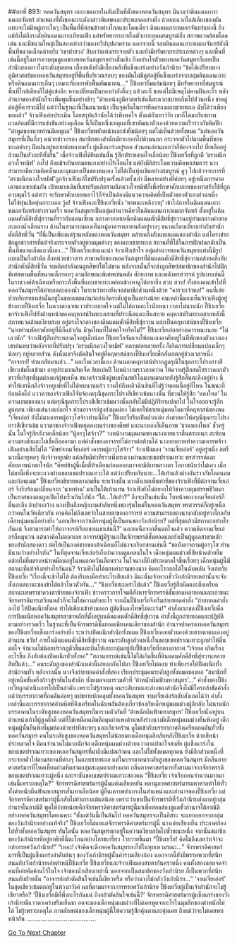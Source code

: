 ##บทที่ 893: หอควันสมุทร
เกาะเขตภายในอันเป็นที่ตั้งของหอควันสมุทร มีนามว่าดินแดนเกาะหมอกจันทร์
ตำแหน่งที่ตั้งของเกาะดังกล่าวพิเศษและประหลาดอย่างยิ่ง ด้วยละแวกใกล้เคียงของมันแทบจะไม่มีหมู่เกาะใดๆ เป็นพื้นที่ที่ค่อนข้างห่างไกลและโดดเดี่ยว
ดินแดนเกาะหมอกจันทร์แห่งนี้ ถึงแม้ยังไม่ถึงระดับดินแดนเกาะเทียนเฟิง แต่ทรัพยากรภายในตัวเกาะอุดมสมบูรณ์ยิ่ง สภาพแวดล้อมโดดเด่น และมีขนาดใหญ่เป็นสองเท่ากว่าของทวีปบุปผาคราม
นอกจากนี้ รอบดินแดนเกาะหมอกจันทร์ยังมีพื้นที่ขนาดเล็กคล้ายกับ ‘เขาปาฮวง’ สิบกว่าแห่งกระจายตัว และยังมีทรัพยากรประเภทต่างๆ
และพื้นที่เช่นนี้อยู่ในการควบคุมดูแลของหอควันสมุทรอย่างสิ้นเชิง
ถึงอย่างไรตัวของหอควันสมุทรก็เคยเป็นสำนักสองดาวในระดับสุดยอด เบื้องหลังยังมีเบื้องหลังที่แข็งแกร่งอย่างวังเก้านิรย
“ข้อได้เปรียบทางภูมิศาสตร์ของหอควันสมุทรอยู่ที่พื้นที่บริเวณรอบๆ ของมันไม่มีคู่ต่อสู้ที่แข็งแกร่งจากกลุ่มดินแดนเกาะหรือดินแดนเกาะอื่นๆ เหมาะกับการพักฟื้นพัฒนาตน…”
ปี้ชิงเยว่ยิ้มแย้มน้อยๆ
มีทรัพยากรที่สมบูรณ์ พื้นที่ใกล้เคียงก็ไม่คู่แข่งอีก หากเปลี่ยนเป็นกองกำลังอื่นๆ แล้วละก็ ขอแค่ไม่มีเหตุไม่คาดฝันอะไร พลังอำนาจของสำนักก็จะเพิ่มพูนขึ้นอย่างช้าๆ
“ตำแหน่งภูมิศาสตร์เช่นนี้สะดวกสบายเกินไปส่วนหนึ่ง ขาดคู่ต่อสู้ที่ควรจะมีไป แต่ว่าในฐานะที่เป็นแนวหน้า เป็นจุดเริ่มในการยึดครองแถบชายทะเล นับได้ว่าเพียงพอแล้ว”
จ้าวเฟิงเอ่ยประเมิน โดยสรุปแล้วนับได้ว่าพึงพอใจ
ตั้งแต่ยังเยาว์วัย เขาก็โตมากับสภาพแวดล้อมที่มีการแข่งขันอย่างดุเดือด นี่ก็เป็นหนึ่งเหตุผลที่เขาพัฒนาตัวเองด้วยความเร็วราวกับติดปีก
“คำพูดของนายท่านมีเหตุผล”
ปี้ชิงเยวี่ยพยักหน้าและส่งยิ้มน้อยๆ แต่ไม่เห็นด้วยทั้งหมด “แต่หอควันสมุทรที่เป็นกึ่งๆ หน่วยข่าวกรอง สมาชิกของสำนักมักจะออกไปด้านนอก กระจายตัวไปตามพื้นที่ขอบทะเลต่างๆ ฝึกฝนอยู่หลายต่อหลายครั้ง ผู้แข็งแกร่งอยู่รอด ส่วนคนอ่อนแอกว่าก็ต้องจากไป ที่เหลืออยู่ล้วนเป็นหัวกะทิทั้งสิ้น”
เมื่อจ้าวเฟิงได้ยินเช่นนั้น รู้สึกประหลาดใจเล็กน้อย
ปี้ชิงเยวี่ยที่ถูกตี ‘ตราผนึกดวงใจทมิฬ’ ลงไป ถึงแม้จะยินยอมตนเองอย่างไร้เงื่อนไข แต่ยังมีอิสระในความคิดพอสมควร
นางสามารถมีความคิดเห็นและมุมมองเป็นของตนเอง ไม่ได้เป็นหุ่นเชิดอย่างสมบูรณ์
ดูๆ ไปแล้วจากการที่ ‘ตราผนึกดวงใจทมิฬ’ถูกจ้าวเฟิงแก้ไขปรับปรุงครั้งแล้วครั้งเล่า มีหลายอย่างที่ค่อยๆ อยู่เหนือการคาดเดาของเขาเช่นกัน
เป้าหมายเดิมที่เขาปรับแก้ตราผนึกดวงใจทมิฬก็เพื่อรักษาศักยภาพของทาสรับใช้ที่ถูกควบคุมไว้
แต่ทว่า จะรักษาศักยภาพเอาไว้ก็จำเป็นต้องมีแนวความคิดที่เป็นตัวของตัวเองส่วนหนึ่ง ไม่ใช่หุ่นเชิดหุ่นกระบอก
วู้ม!
จ้าวเฟิงและปี้ชิงเยวี่ยนั่ง ‘พาหนะเพลิงวายุ’ เข้าไปภายในดินแดนเกาะหมอกจันทร์อย่างรวดเร็ว
หอควันสมุทรเป็นกลุ่มอำนาจเดียวในดินแดนเกาะหมอกจันทร์ ตั้งอยู่ในดินแดนศักดิ์สิทธิ์สุ่ยวานที่ราวกับแดนเซียน
กลางอากาศเหนือดินแดนศักดิ์สิทธิ์สุ่ยวานอยู่ท่ามกลางค่ายกลละอองน้ำเลือนราง ด้านในสามารถมองเห็นหมู่อาคารหลายหลังอยู่รางๆ ขนาดเกือบเทียบเท่ากับสำนักศักดิ์สิทธิ์วั่น
“ที่นี่เป็นเพียงแค่ฐานหลักของหอควันสมุทร คล้ายคลึงกับแบบแผนของสำนัก แต่โครงข่ายข้อมูลข่าวสารที่แท้จริงกระจายตัวอยู่ตามมุมต่างๆ ของแถบชายทะเล สถานที่ที่ใช้ในการฝึกฝนกลับเป็นพื้นที่ขนาดเล็ดแถวนี้เอง...”
ปี้ชิงเยวี่ยเอ่ยแนะนำ
จ้าวเฟิงเข้าใจ กลุ่มอำนาจหอควันสมุทรแห่งนี้มีรูปแบบเป็นกึ่งสำนัก กึ่งหน่วยข่าวสาร
สาขาหลักของหอควันสมุทรที่ดินแดนศักดิ์สิทธิ์สุ่ยวานคล้ายคลึงกับสำนักศักดิ์สิทธิ์วั่น จะผลิตกำลังคนลูกศิษย์ให้ไม่ขาด หลังจากนั้นก็จะส่งลูกศิษย์สมาชิกของสำนักไปฝึกพิเศษตามพื้นที่ขนาดเล็กรอบๆ ตามลักษณะพิเศษเช่นพลัง ศักยภาพ และพลังพรสวรรค์
รูปแบบเช่นนี้ ในราชวงศ์ต้าเฉียนหรือกระทั่งพื้นที่แถบชายทะเลค่อนข้างหาดูได้ยากยิ่ง
สวบ สวบ!
ทั้งสองคนเข้าไปที่หอควันสมุทรใต้ค่ายกลละอองน้ำ ในระหว่าทางยังเจอสมาชิกส่วนหนึ่งด้วย
“คารวะเจ้าหอ!”
คนที่เอ่ยปากทักทายเหล่านั้นอยู่ในขอบเขตแก่นก่อกำเกิดระดับสูงเป็นอย่างน้อย
คนเหล่านี้มองเห็นจ้าวเฟิงผู้อยู่ข้างกายปี้ชิงเยวี่ย ในดวงตาฉายแววประหลาดใจ แต่ไม่ได้ถามอะไรนักหนา
เวลาไม่นานนัก
ปี้ชิงเยวี่ยพาจ้าวเฟิงไปยังด้านหน้าของคฤหาสน์ริมทะเลสาบที่ประณีตและเย็นสบาย
คฤหาสน์ริมทะเลสาบหลังนี้สภาพแวดล้อมเงียบสงบ อยู่ตรงใจกลางของดินแดนศักดิ์สิทธิ์สุ่ยวาน และเป็นคฤหาสน์ของปี้ชิงเยวี่ย
“นายท่านพักอาศัยอยู่ที่นี่ก็แล้วกัน มีจุดไหนที่ไม่พอใจหรือไม่?”
ปี้ชิงเยวี่ยเอ่ยอย่างเคารพนบนอบ
“ไม่เลวนัก”
จ้าวเฟิงรู้สึกประหลาดใจอยู่เล็กน้อย ปี้ชิงเยวี่ยจัดแจงให้ตนเองอาศัยอยู่ในที่พักของตัวนางเอง
เขาค้นพบว่าหลังจากที่ปรับปรุง ‘ตราผนึกดวงใจทมิฬ’ หลายต่อหลายครั้ง ก็เกิดการเปลี่ยนแปลงเล็กๆ น้อยๆ อยู่หลายส่วน
ดังนั้นเขาจึงตัดสินใจอยู่ที่คฤหาสน์ของปี้ชิงเยวี่ยเพื่อสังเกตอยู่ช่วงเวลาหนึ่ง
“อาจารย์! ท่านกลับมาแล้ว…”
และในเวลานี้เอง ด้านนอกคฤหาสน์ปรากฏดรุณีในชุดกระโปรงยาวสีเขียวเข้มโผเข้ามา อายุประมาณสิบเจ็ด สิบแปดปี ใบหน้างามราวภาพวาด ให้ความรู้สึกสดใสราวดอกบัวขาวที่บริสุทธิ์ผุดผ่องแก่ผู้พบเห็น
ขนาดจ้าวเฟิงผู้พบเห็นสตรีโฉมงามมามากยังรู้สึกตื่นตะลึงอยู่บ้าง
นี่ทำให้เขานึกถึงจ้าวหยูเฟยที่ไม่ได้พบนานแล้ว รวมไปถึงหลิวฉินซินที่ไม่รู้ว่าตอนนี้อยู่ที่ไหน
ในขณะที่ย้อนคิดไป แววตาของจ้าวเฟิงก็จับจ้องดรุณีชุดกระโปรงสีเขียวเข้มนางนั้น ที่ชวนให้รู้สึก ‘หลงใหล’ ในความงามของนาง
แต่ดรุณีชุดกระโปรงสีเขียวเข้มนางนั้นกลับไม่มีปฏิกิริยาแปลกไป ในใจออกจะรู้สึกดูแคลน
เพียงแต่นางแปลกใจ ท่านอาจารย์สูงส่งผุดผ่อง ไม่เคยให้ชายหนุ่มคนใดมาที่คฤหาสน์ของตน
“เจี๋ยเอ๋อร์ ยังไม่มาเคารพผู้อาวุโสจ้าวท่านนี้อีก”
ปี้ชิงเยวี่ยรีบเปิดปากเอ่ย ส่งสายตาให้ดรุณีชุดกระโปรงยาวสีเขียวเข้ม
แววตาของจ้าวเฟิงหยุดลงบนร่างของศิษย์ และนางเองก็เห็นภาพ ‘ชวนหลงใหล’ ชั่วครู่นั้น ในใจรู้สึกกังวลเล็กน้อย
“ผู้อาวุโสจ้าว?”
วงหน้างามผุดผาดของนางฉายแววตื่นตระหนก สะท้อนความสงสัยและไม่เชื่อถือออกมา
แต่คำสั่งของอาจารย์ไม่อาจต่อต้านได้ นางยอบกายทำความเคารพจ้าวเฟิงอย่างเสียไม่ได้ “ศิษย์จานเจี๋ยเอ๋อร์ เคารพผู้อาวุโสจ้าว”
จ้าวเฟิงมอง ‘จานเจี๋ยเอ๋อร์’ อยู่ครู่หนึ่ง สตรีนางนี้อายุพอๆ กับจ้าวหยูเฟย แต่กลับมีท่าทีราวเพิ่งทะลวงผ่านขอบเขตปราณเทวะ พรสวรรค์และศักยภาพน่าตกใจนัก
“ศิษย์ข้าผู้นี้เมื่อสี่ห้าเดือนก่อนออกมาจากมิติเทพลวงตา โอกาสนับว่าไม่เลว เมื่อไม่มานี้เพิ่งจะทะลวงผ่านขอบเขตปราณเทวะได้ แต่ว่าเปรียบกับนาย...ใต้เท้าแล้วต่างกันราวกับโคลนตมและก้อนเมฆ”
ปี้ชิงเยวี่ยอธิบายพลางอมยิ้ม
ระหว่างนั้น นางสังเกตเห็นท่าทีของจ้าวเฟิงที่มีต่อจานเจี๋ยเอ๋อร์ จึงรีบร้อนเปลี่ยนจาก ‘นายท่าน’ มาเป็นใต้เท้าแทน
จ้าวเฟิงยังไม่อยากให้วิชาควบคุมสรรพชีวิตมาเป็นทาสของตนถูกเปิดโปงเร็วเกินไปนัก
“ใต้…ใต้เท้า?”
ถึงจะเป็นเช่นนั้น ใบหน้าของจานเจี๋ยเอ๋อร์ก็ตื่นตะลึง อ้าปากกว้าง
นางเป็นถึงหญิงงามลำดับหนึ่งของรุ่นใหม่ในหอควันสมุทร พรสวรรค์ก็อยู่เหนือกว่าคนในวัยเดียวกัน คาดคิดไม่ถึงเลยว่าในสายตาของอาจารย์ ความสามารถของนางกลับอยู่ห่างไกลกับเด็กหนุ่มคนนี้อย่างยิ่ง
‘นอกเสียจากว่าเด็กหนุ่มผู้นี้เป็นคนของวังเก้านิรย? แต่ที่สุดแล้วมีสถานะอย่างไรกันแน่ จึงสามารถทำให้อาาจารย์เรียกขานเขาเช่นนี้?’
นอกเหนือจากตื่นตกใจแล้ว ความคิดจานเจี๋ยเอ๋อร์ก็หมุนวน
แต่นางคิดไม่ออกเลย อาจารย์ผู้มีฐานะเป็นจักรพรรดิชั้นยอดและยังเป็นผู้ดูแลสาขาหลักของสำนักสองดาว ต่อให้เป็นองค์ชายของต้าเฉียนก็ไม่น่าจะเรียกขานเช่นนี้
“ขอบังอาจถามผู้อาวุโส ท่านมีนามว่าอย่างไรกัน”
ในที่สุดจานเจี๋ยเอ๋อร์เก็บงำความดูแคลนในใจ เด็กหนุ่มผมม่วงที่สีหน้าคล้ายยิ้มคล้ายไม่ยิ้มตรงหน้าเหมือนอยู่ในหมอกควันเลือนราง
ในใจนางก็ยิ่งประหลาดใจขึ้นเรื่อยๆ เด็กหนุ่มผู้นี้มีสถานะที่แท้จริงอย่างไรกันแน่?
จ้าวเฟิงไม่ได้ตอบคำถามของนาง คิดอะไรออกได้ในฉับพลัน จึงเอ่ยกับปี้ชิงเยวี่ย “เรื่องนี้จะช้าไม่ได้ ต้องรีบลงมือทำอะไรเสียแล้ว มิฉะนั้นเจ้าพวกชั่ววังเก้านิรยเหล่านั้นจะจับสังเกตสถานะของข้าได้แล้วไหวตัวทัน…”
“ชิงเยวี่ยสะเพร่าไปแล้ว”
ปี้ชิงเยวี่ยรู้สึกผิดและตึงเครียด
สถานะเทพราชาดวงตาซ้ายของจ้าวเฟิง ข่าวคราวการโจมตีสังหารจักรพรรดิชั้นยอดหลายคนและเอาชนะจักรพรรดิมารเสวียนหลัวก็จะไม่ใช่ความลับอะไร
จากนั้นปี้ชิงเยวี่ยจึงเริ่มถ่ายทอดคำสั่ง
“ถ่ายทอดคำสั่งลงไป ให้ปิดผนึกทั้งหอ ทำได้เพียงเข้าห้ามออก ผู้ขัดขืนลงโทษไม่ละเว้น!”
คำสั่งแรกของปี้ชิงเยวี่ยคือการปิดผนึกหอควันสมุทรสาขาหลักที่ตั้งอยู่บนดินแดนศักดิ์สิทธิ์สุ่ยวาน
คำสั่งนี้ถูกถ่ายทอดและปฏิบัติตามอย่างรวดเร็ว
ในฐานะที่เป็นจักรพรรดิชั้นยอดเพียงคนเดียวของสำนัก อำนาจปกครองหอควันสมุทรของปี้ชิงเยวี่ยแข็งแกร่งอย่างยิ่ง
ระหว่างปิดผนึกสำนักทั้งหมด ปี้ชิงเยวี่ยลอยตัวมองด้วยสายตาตนเองอยู่ด้านบน
ขวับ!
ภายในดินแดนศักดิ์สิทธิ์สุ่ยวาน คนระดับสูงส่วนหนึ่งในขอบเขตปราณเทวะถูกทำให้ตื่นตกใจ จำนวนไม่น้อยปรากฏตัวขึ้นและบินไปเกาะกลุ่มอยู่กับปี้ชิงเยวี่ยที่กลางอากาศ
“เจ้าหอ เกิดเรื่องอะไรขึ้น ถึงกับต้องปิดผนึกทั่วทั้งหอ”
“สถานการณ์เช่นนี้ไม่ได้เกิดขึ้นที่ดินแดนศักดิ์สิทธิ์สุ่ยวานหลายสิบปีแล้ว…”
คนระดับสูงของสำนักเหล่านี้เอ่ยถกกันไปมา
ปี้ชิงเยวี่ยไม่ตอบ ทำเพียงรอให้ปิดผนึกทั้งสำนักจนทั่ว
หลังจากนั้น
นางจึงถ่ายทอดคำสั่งที่สอง เรียกประชุมคนระดับสูงทั้งหมดของหอ
“สมาชิกที่อยู่เหนือขั้นครึ่งก้าวสู่ราชันในสำนัก ทั้งหมดจงมารวมตัวที่ ‘ตำหนักผืนฟ้ามหาสมุทร’…”
คำสั่งของปี้ชิงเยวี่ยถูกดำเนินการไปเป็นลำดับ
เพราะไม่รู้สาเหตุ คนระดับบนและล่างของสำนักจึงไม่มีใครกล้าขัดคำสั่ง
แต่ว่าบรรยากาศที่กดดันค่อยๆ แผ่ขยายปกคลุมทั้งหอควันสมุทร
จานเจี๋ยเอ๋อร์กลับสังเกตได้ว่า คำสั่งเหล่านี้และบรรยากาศอำมหิตที่ตึงเครียดในฉับพลันต้องเกี่ยวข้องกับเด็กหนุ่มผมม่วงผู้ลึกลับ
ไม่นานนัก
บรรดาคนในระดับสูงของหอควันสมุทรก็มารวมตัวกันที่ ‘ตำหนักผืนฟ้ามหาสมุทร’
ปี้ชิงเยวี่ยนั่งอยู่บนตำแหน่งเก้าอี้ผู้สูงศักดิ์ แต่ที่ไม่เหมือนเดิมคือมุมกำแพงด้านหลังร่างนางมีเด็กหนุ่มผมม่วงยืนพิงอยู่
เด็กหนุ่มผู้นั้นยืนพิงที่มุมห้องด้วยท่าทีสบายๆ และเกียจคร้าน ดูไม่เข้ากับบรรยากาศตึงเครียดกดดันทั่วทั้งหอควันสมุทร
คนในระดับสูงของหอควันสมุทรไม่น้อยมองเด็กหนุ่มลึกลับหลังปี้ชิงเยวี่ย ด้วยสีหน้าประหลาดใจ
มีคนจำนวนไม่มากนักจ้องเด็กหนุ่มผมม่วงด้วยแววตาแปลกใจสงสัย
ผู้แข็งแกร่งในขอบเขตปราณเทวะของหอควันสมุทรที่มาถึงมีแปดเก้าคน และไม่ใช่ทั้งหมดทุกคน ยังมีอีกส่วนหนึ่งที่กระจายตัวไปตามสถานที่ต่างๆ ในแถบชายทะเล
แต่ในบรรดาคนระดับสูงของหอควันสมุทร มีกลิ่นอายศาสตร์มารที่โหดเหี้ยมอำมหิตสามกลุ่มสะดุดตาอย่างมาก
กลิ่นอายศาสตร์มารทั้งสามมาจากจักรพรรดิขอบเขตปราณเทวะผู้หนึ่ง และราชันขอบเขตปราณเทวะสองคน
“ปี้ชิงเยวี่ย เจ้าเรียกคนจำนวนมากมาเช่นนี้เพราะเหตุใด?”
จักรพรรดิศาสตร์มารผู้นั้นแค่นเสียงหยัน พลานุภาพศาสตร์มารมหาศาลทำให้ทั่วทั้งตำหนักผืนฟ้ามหาสมุทรสั่นเทาเล็กน้อย
ผู้อื่นเคารพยำเกรงในตำแหน่งและอำนาจของปี้ชิงเยวี่ย แต่จักรพรรดิศาสตร์มารผู้นี้กลับไม่ยำเกรงแม้แต่น้อย
เพราะว่าเขาเป็นจักรพรรดิที่วังเก้านิรยส่งมาอยู่กลุ่มอำนาจในอาณัติ
พูดให้ง่ายหน่อยคือจักรพรรดิศาสตร์มารผู้นี้มาเพื่อสอดส่องดูแลขั้วอำนาจใต้อาณัติอย่างหอควันสมุทรโดยเฉพาะ
“ตั้งแต่วันนี้เป็นต้นไป หอควันสมุทรจะเป็นอิสระ จะแยกออกจากกลุ่มของวังเก้านิรยอย่างแท้จริง”
ปี้ชิงเยวี่ยไม่แยแสจักรพรรดิศาสตร์มารผู้นี้ นางเอ่ยเสียงเย็น ประกาศก้องไปทั่วทั้งหอควันสมุทร
ทันใดนั้น หอควันสมุทรตกอยู่ในความเงียบสงัดไปชั่วขณะหนึ่ง จากนั้นสมาชิกของวังเก้านิรยที่อยู่อาศัยที่นี่ตะโกนอย่างโกรธเกรี้ยว โวยวายขึ้นมา
“ปี้ชิงเยวี่ย! คิดไม่ถึงเลยว่าเจ้าจะกล้าทรยศวังเก้านิรย!”
“เหอะ! เจ้าคิดจะดึงหอควันสมุทรลงไปในหุบเหวมรณะ…”
จักรพรรดิศาสตร์มารที่เป็นผู้แข็งแกร่งลำดับต้นๆ ของวังเก้านิรยผู้นั้นคำรามเสียงก้อง
นอกจากนี้ยังมีพรรคพวกที่สนิทสนมกับวังเก้านิรยเอ่ยตำหนิปี้ชิงเยวี่ย
ปี้ชิงเยวี่ยและจ้าวเฟิงมองสบตากันคราหนึ่ง
คนทั้งสองลอบจดจำคนที่เอ่ยคัดค้านไว้ในใจ
เจ้าของน้ำเสียงเหล่านี้ นอกจากเป็นสมาชิกของวังเก้านิรย ก็เป็นพวกที่สนิทสนมกับฝ่ายนั้น
“อาจารย์กล้าตัดสินใจเช่นนี้เชียวหรือ หรือว่านางไม่กลัววังเก้านิรย…”
‘จานเจี๋ยเอ๋อร์’ ในชุดเขียวเข้มตกอยู่ในห้วงภวังค์
ผลที่ตามมาจากการทรยศวังเก้านิรย ปี้ชิงเยวี่ยผู้เป็นเจ้าสำนักจะไม่รู้เชียวหรือ?
‘ปี้ชิงเยวี่ยมีที่พึ่งอะไรกันแน่ ถึงกล้าตัดสินใจเช่นนี้?’
จักรพรรดิศาสตร์มารผู้แข็งแกร่งของวังเก้านิรยมีแววตาเคร่งขรึมเย็นชา อดจะมองเด็กหนุ่มผมม่วงที่ไม่เคยพูดจาอะไรในมุมลึกของตำหนักไม่ได้
ไม่รู้เพราะเหตุใด ภาพลักษณ์ของเด็กหนุ่มผู้นี้ให้ความรู้สึกคุ้นตาและคุ้นเคย ถึงแม้ว่าจะไม่เคยพบหน้ากัน
.......................................


[Go To Next Chapter]( ./131.md)